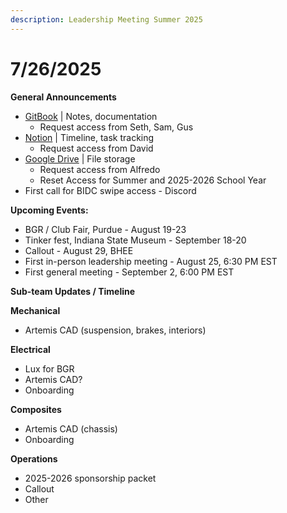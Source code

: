 ```yaml
---
description: Leadership Meeting Summer 2025
---
```


# 7/26/2025

**General Announcements**

* [GitBook](https://app.gitbook.com/o/VgqQpOyMtIqpSG170vlO/s/UuRMvpyeM6qdlkjmzeYV/) | Notes, documentation
  * Request access from Seth, Sam, Gus
* [Notion](https://www.notion.so/1e769fc04635804cbf0dc10664dbc7b6?v=1e769fc04635808ab9b1000c6272e030) | Timeline, task tracking
  * Request access from David
* [Google Drive](https://drive.google.com/drive/folders/0AKxDeNG8SvqIUk9PVA) | File storage
  * Request access from Alfredo
  * Reset Access for Summer and 2025-2026 School Year
* First call for BIDC swipe access - Discord



**Upcoming Events:**

* BGR / Club Fair, Purdue - August 19-23
* Tinker fest, Indiana State Museum - September 18-20
* Callout - August 29, BHEE
* First in-person leadership meeting - August 25, 6:30 PM EST
* First general meeting - September 2, 6:00 PM EST



**Sub-team Updates / Timeline**

**Mechanical**

* Artemis CAD (suspension, brakes, interiors)

**Electrical**

* Lux for BGR
* Artemis CAD?
* Onboarding

**Composites**

* Artemis CAD (chassis)
* Onboarding

**Operations**

* 2025-2026 sponsorship packet
* Callout
* Other

